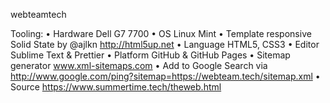 webteamtech

Tooling:
    • Hardware Dell G7 7700
    • OS Linux Mint
    • Template responsive Solid State by @ajlkn http://html5up.net 
    • Language HTML5, CSS3 
    • Editor Sublime Text & Prettier 
    • Platform GitHub & GitHub Pages 
    • Sitemap generator www.xml-sitemaps.com 
    • Add to Google Search via http://www.google.com/ping?sitemap=https://webteam.tech/sitemap.xml 
    • Source https://www.summertime.tech/theweb.html
    
